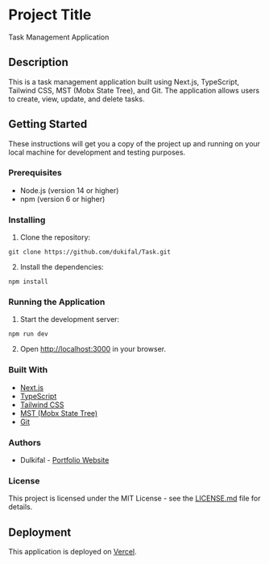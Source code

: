  
 
# Project Title

Task Management Application

## Description

This is a task management application built using Next.js, TypeScript, Tailwind CSS, MST (Mobx State Tree), and Git. The application allows users to create, view, update, and delete tasks.

## Getting Started

These instructions will get you a copy of the project up and running on your local machine for development and testing purposes.

### Prerequisites

- Node.js (version 14 or higher)
- npm (version 6 or higher)

### Installing

1. Clone the repository:

```
git clone https://github.com/dukifal/Task.git
```

2. Install the dependencies:

```
npm install
```

### Running the Application

1. Start the development server:

```
npm run dev
```

2. Open [http://localhost:3000](http://localhost:3000) in your browser.

### Built With

- [Next.js](https://nextjs.org/)
- [TypeScript](https://www.typescriptlang.org/)
- [Tailwind CSS](https://tailwindcss.com/)
- [MST (Mobx State Tree)](https://mobx-state-tree.js.org/)
- [Git](https://git-scm.com/)

### Authors

- Dulkifal - [Portfolio Website](https://dulkifal.github.io/)

### License

This project is licensed under the MIT License - see the [LICENSE.md](LICENSE.md) file for details.

## Deployment

This application is deployed on [Vercel](https://task-kifli.vercel.app/).

